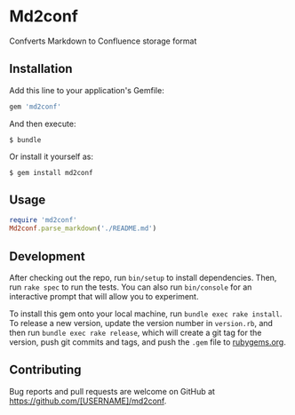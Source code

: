 # Md2conf

Confverts Markdown to Confluence storage format

## Installation

Add this line to your application's Gemfile:

```ruby
gem 'md2conf'
```

And then execute:

    $ bundle

Or install it yourself as:

    $ gem install md2conf

## Usage

```ruby
require 'md2conf'
Md2conf.parse_markdown('./README.md')
```
## Development

After checking out the repo, run `bin/setup` to install dependencies. Then, run `rake spec` to run the tests. You can also run `bin/console` for an interactive prompt that will allow you to experiment.

To install this gem onto your local machine, run `bundle exec rake install`. To release a new version, update the version number in `version.rb`, and then run `bundle exec rake release`, which will create a git tag for the version, push git commits and tags, and push the `.gem` file to [rubygems.org](https://rubygems.org).

## Contributing

Bug reports and pull requests are welcome on GitHub at https://github.com/[USERNAME]/md2conf.
